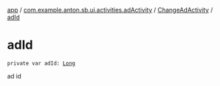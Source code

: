 [app](../../index.md) / [com.example.anton.sb.ui.activities.adActivity](../index.md) / [ChangeAdActivity](index.md) / [adId](./ad-id.md)

# adId

`private var adId: `[`Long`](https://kotlinlang.org/api/latest/jvm/stdlib/kotlin/-long/index.html)

ad id

